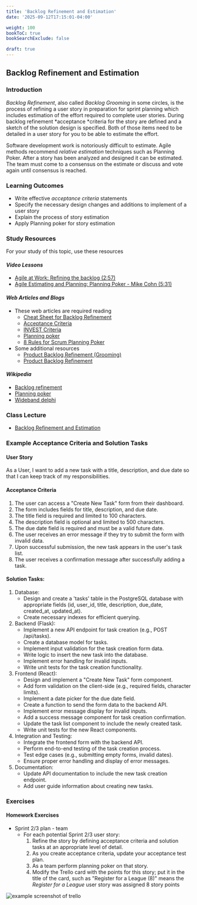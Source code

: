 ```yaml
---
title: 'Backlog Refinement and Estimation'
date: '2025-09-12T17:15:01-04:00'

weight: 100
bookToC: true
bookSearchExclude: false

draft: true
---
```


## Backlog Refinement and Estimation

### Introduction

*Backlog Refinement*, also called *Backlog Grooming* in some circles, is the process of refining a user story in preparation for sprint planning which includes estimation of the effort required to complete user stories. During backlog refinement *acceptance *criteria for the story are defined and a sketch of the solution design is specified. Both of those items need to be detailed in a user story for you to be able to estimate the effort.

Software development work is notoriously difficult to estimate. Agile methods recommend *relative estimation* techniques such as Planning Poker. After a story has been analyzed and designed it can be estimated. The team must come to a consensus on the estimate or discuss and vote again until consensus is reached.

### Learning Outcomes

* Write effective *acceptance criteria* statements
* Specify the necessary design changes and additions to implement of a user story
* Explain the process of story estimation
* Apply Planning poker for story estimation

### Study Resources

For your study of this topic, use these resources

#### *Video Lessons*

* [Agile at Work: Refining the backlog (2:57)](https://www.linkedin.com/learning/agile-requirements-foundations/refining-the-backlog)
* [Agile Estimating and Planning: Planning Poker - Mike Cohn (5:31)](https://www.youtube.com/watch?v=gE7srp2BzoM)

#### *Web Articles and Blogs*

* These web articles are required reading
    * [Cheat Sheet for Backlog Refinement](https://www.leadingagile.com/2013/11/cheat-sheet-backlog-refinement/)
    * [Acceptance Criteria](https://www.leadingagile.com/2014/09/acceptance-criteria/)
    * [INVEST Criteria](https://www.leadingagile.com/2011/03/product-owner-team-invest-criteria/)
    * [Planning poker](https://www.mountaingoatsoftware.com/agile/planning-poker)
    * [8 Rules for Scrum Planning Poker](http://blog.agilistic.nl/using-scrum-poker-to-estimate-user-stories/)
* Some additional resources
    * [Product Backlog Refinement (Grooming)](https://www.mountaingoatsoftware.com/blog/product-backlog-refinement-grooming)
    * [Product Backlog Refinement](https://www.youtube.com/watch?v=pSguy2FuC2c)

#### *Wikipedia*

* [Backlog refinement](https://en.wikipedia.org/wiki/Scrum_(software_development)#Backlog_refinement)
* [Planning poker](https://en.wikipedia.org/wiki/Planning_poker)
* [Wideband delphi](https://en.wikipedia.org/wiki/Wideband_delphi)

### Class Lecture

* [Backlog Refinement and Estimation](/slides/backlog-refinement-and-estimation.pptx)

### Example Acceptance Criteria and Solution Tasks

#### User Story

As a User, I want to add a new task with a title, description, and due date so that I can keep track of my responsibilities.

#### Acceptance Criteria

1. The user can access a "Create New Task" form from their dashboard.
2. The form includes fields for title, description, and due date.
3. The title field is required and limited to 100 characters.
4. The description field is optional and limited to 500 characters.
5. The due date field is required and must be a valid future date.
6. The user receives an error message if they try to submit the form with invalid data.
7. Upon successful submission, the new task appears in the user's task list.
8. The user receives a confirmation message after successfully adding a task.

#### Solution Tasks:

1. Database:
    * Design and create a 'tasks' table in the PostgreSQL database with appropriate fields (id, user_id, title, description, due_date, created_at, updated_at).
    * Create necessary indexes for efficient querying.
2. Backend (Flask):
    * Implement a new API endpoint for task creation (e.g., POST /api/tasks).
    * Create a database model for tasks.
    * Implement input validation for the task creation form data.
    * Write logic to insert the new task into the database.
    * Implement error handling for invalid inputs.
    * Write unit tests for the task creation functionality.
3. Frontend (React):
    * Design and implement a "Create New Task" form component.
    * Add form validation on the client-side (e.g., required fields, character limits).
    * Implement a date picker for the due date field.
    * Create a function to send the form data to the backend API.
    * Implement error message display for invalid inputs.
    * Add a success message component for task creation confirmation.
    * Update the task list component to include the newly created task.
    * Write unit tests for the new React components.
4. Integration and Testing:
    * Integrate the frontend form with the backend API.
    * Perform end-to-end testing of the task creation process.
    * Test edge cases (e.g., submitting empty forms, invalid dates).
    * Ensure proper error handling and display of error messages.
5. Documentation:
    * Update API documentation to include the new task creation endpoint.
    * Add user guide information about creating new tasks.

### Exercises

#### Homework Exercises

* Sprint 2/3 plan - team
    * For each potential Sprint 2/3 user story:
        1. Refine the story by defining acceptance criteria and solution tasks at an appropriate level of detail.
        2. As you create acceptance criteria, update your acceptance test plan.
        3. As a team perform planning poker on that story.
        4. Modify the Trello card with the points for this story; put it in the title of the card, such as "Register for a League (8)" means the *Register for a League* user story was assigned 8 story points

![example screenshot of trello](/images/Planning_Poker_example_screenshot.png)